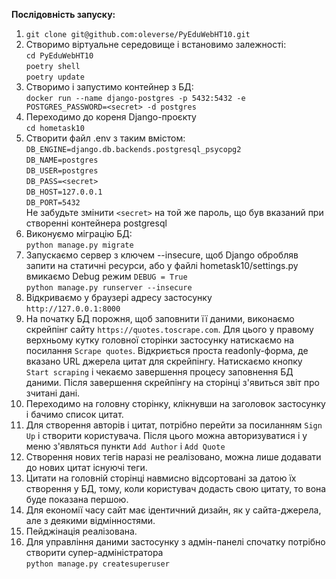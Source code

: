 **Послідовність запуску:**
1. `git clone git@github.com:oleverse/PyEduWebHT10.git`
2. Створимо віртуальне середовище і встановимо залежності:   
`cd PyEduWebHT10`  
`poetry shell`  
`poetry update`
3. Створимо і запустимо контейнер з БД:  
`docker run --name django-postgres -p 5432:5432 -e POSTGRES_PASSWORD=<secret> -d postgres`
4. Переходимо до кореня Django-проєкту  
`cd hometask10`
5. Створити файл .env з таким вмістом:  
`DB_ENGINE=django.db.backends.postgresql_psycopg2`  
`DB_NAME=postgres`  
`DB_USER=postgres`  
`DB_PASS=<secret>`  
`DB_HOST=127.0.0.1`  
`DB_PORT=5432`  
Не забудьте змінити `<secret>` на той же пароль, що був вказаний при створенні контейнера postgresql
6. Виконуємо міграцію БД:  
`python manage.py migrate`
7. Запускаємо сервер з ключем --insecure, щоб Django обробляв запити на статичні ресурси,
або у файлі hometask10/settings.py вмикаємо Debug режим `DEBUG = True`  
`python manage.py runserver --insecure`
8. Відкриваємо у браузері адресу застосунку  
`http://127.0.0.1:8000`
9. На початку БД порожня, щоб заповнити її даними, виконаємо скрейпінг сайту `https://quotes.toscrape.com`.
Для цього у правому верхньому кутку головної сторінки застосунку натискаємо на посилання
`Scrape quotes`. Відкриється проста readonly-форма, де вказано URL джерела цитат для скрейпінгу.
Натискаємо кнопку `Start scraping` і чекаємо завершення процесу заповнення БД даними.
Після завершення скрейпінгу на сторінці з'явиться звіт про зчитані дані.
10. Переходимо на головну сторінку, клікнувши на заголовок застосунку і бачимо список цитат.
11. Для створення авторів і цитат, потрібно перейти за посиланням `Sign Up` і створити користувача.
Після цього можна авторизуватися і у меню з'являться пункти `Add Author` i `Add Quote`
12. Створення нових тегів наразі не реалізовано, можна лише додавати до нових цитат існуючі теги. 
13. Цитати на головній сторінці навмисно відсортовані за датою їх створення у БД, тому, коли
користувач додасть свою цитату, то вона буде показана першою.
14. Для економії часу сайт має ідентичний дизайн, як у сайта-джерела, але з деякими відмінностями.
15. Пейджінація реалізована.
16. Для управління даними застосунку з адмін-панелі спочатку потрібно створити супер-адміністратора  
`python manage.py createsuperuser`